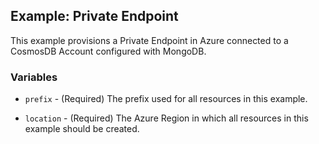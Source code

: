 ## Example: Private Endpoint

This example provisions a Private Endpoint in Azure connected to a CosmosDB Account configured with MongoDB.

### Variables

* `prefix` - (Required) The prefix used for all resources in this example.

* `location` - (Required) The Azure Region in which all resources in this example should be created.
